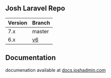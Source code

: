 ## Josh Laravel Repo

|Version| Branch  |
|--|--|
| 7.x | master  |
| 6.x | [v6](https://git.lorvent.com/josh/laravel6/-/tree/v6) |

## Documentation
documenation available at [docs.joshadmin.com](https://docs.joshadmin.com)
